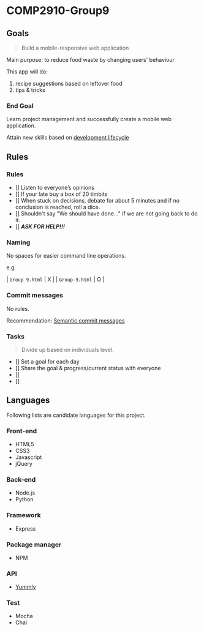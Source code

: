 # COMP2910-Group9

## Goals

> Build a mobile-responsive web application

Main purpose: to reduce food waste by changing users' behaviour

This app will do:
1. recipe suggestions based on leftover food
2. tips & tricks


### End Goal

Learn project management and successfully create a mobile web application. 

Attain new skills based on [development lifecycle](https://en.wikibooks.org/wiki/Introduction_to_Computer_Information_Systems/Program_Development)

## Rules

### Rules

- [] Listen to everyone’s opinions
- [] If your late buy a box of 20 timbits
- [] When stuck on decisions, debate for about 5 minutes and if no conclusion is reached, roll a dice.
- [] Shouldn't say "We should have done…" if we are not going back to do it.
- [] ***ASK FOR HELP!!!***

### Naming 

No spaces for easier command line operations.

e.g.

| `Group 9.html` | X |
| `Group-9.html` | O |

### Commit messages

No rules.

Recommendation: [Semantic commit messages](https://seesparkbox.com/foundry/semantic_commit_messages)

### Tasks

> Divide up based on individuals level.

- [] Set a goal for each day
- [] Share the goal & progress/current status with everyone
- []
- [] 


## Languages

Following lists are candidate languages for this project.

### Front-end

- HTML5
- CSS3
- Javascript
- jQuery

### Back-end

- Node.js
- Python

### Framework

- Express

### Package manager

- NPM

### API

- [Yummly](https://www.yummly.com/about)

### Test

- Mocha
- Chai 